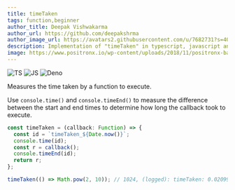 ```yaml
---
title: timeTaken
tags: function,beginner
author_title: Deepak Vishwakarma
author_url: https://github.com/deepakshrma
author_image_url: https://avatars2.githubusercontent.com/u/7682731?s=400
description: Implementation of "timeTaken" in typescript, javascript and deno.
image: https://www.positronx.io/wp-content/uploads/2018/11/positronx-banner-1152-1.jpg
---
```


![TS](https://img.shields.io/badge/supports-typescript-blue.svg?style=flat-square)
![JS](https://img.shields.io/badge/supports-javascript-yellow.svg?style=flat-square)
![Deno](https://img.shields.io/badge/supports-deno-green.svg?style=flat-square)

Measures the time taken by a function to execute.

Use `console.time()` and `console.timeEnd()` to measure the difference between the start and end times to determine how long the callback took to execute.

```ts title="typescript"
const timeTaken = (callback: Function) => {
  const id = `timeTaken_${Date.now()}`;
  console.time(id);
  const r = callback();
  console.timeEnd(id);
  return r;
};
```

```ts title="typescript"
timeTaken(() => Math.pow(2, 10)); // 1024, (logged): timeTaken: 0.02099609375ms
```
